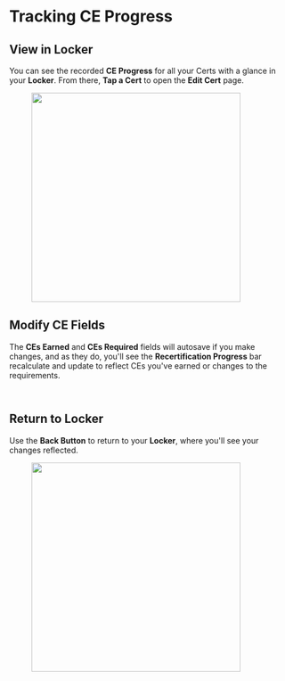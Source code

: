 # Tracking CE Progress

## View in Locker

You can see the recorded **CE Progress** for all your Certs with a glance in your **Locker**. From there, **Tap a Cert** to open the **Edit Cert** page.

<figure><img src="../.gitbook/assets/my-certs-progress.PNG" alt="" width="375"><figcaption></figcaption></figure>

## Modify CE Fields

The **CEs Earned** and **CEs Required** fields will autosave if you make changes, and as they do, you'll see the **Recertification Progress** bar recalculate and update to reflect CEs you've earned or changes to the requirements.

<div>

<figure><img src="../.gitbook/assets/edit-cert-ces.PNG" alt=""><figcaption></figcaption></figure>

 

<figure><img src="../.gitbook/assets/edit-cert-ces-changed.PNG" alt=""><figcaption></figcaption></figure>

</div>

## Return to Locker

Use the **Back Button** to return to your **Locker**, where you'll see your changes reflected.

<figure><img src="../.gitbook/assets/edit-cert-ces-result.PNG" alt="" width="375"><figcaption></figcaption></figure>
